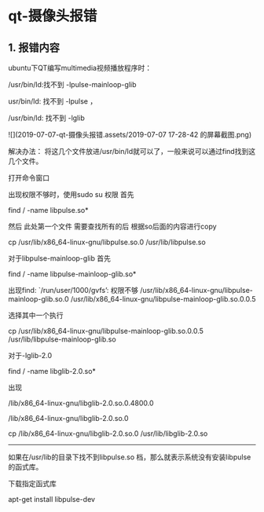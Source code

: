 # qt-摄像头报错

## 1. 报错内容

ubuntu下QT编写multimedia视频播放程序时：

/usr/bin/ld:找不到 -lpulse-mainloop-glib

usr/bin/ld: 找不到 -lpulse ，

/usr/bin/ld: 找不到 -lglib



![](2019-07-07-qt-摄像头报错.assets/2019-07-07 17-28-42 的屏幕截图.png)

解决办法： 将这几个文件放进/usr/bin/ld就可以了，一般来说可以通过find找到这几个文件。

打开命令窗口

出现权限不够时，使用sudo su 权限 
首先

find / -name libpulse.so*

然后 
此处第一个文件 需要查找所有的后 根据so后面的内容进行copy

cp /usr/lib/x86_64-linux-gnu/libpulse.so.0 /usr/lib/libpulse.so

对于libpulse-mainloop-glib 
首先

find / -name libpulse-mainloop-glib.so*

出现find: `/run/user/1000/gvfs’: 权限不够 
/usr/lib/x86_64-linux-gnu/libpulse-mainloop-glib.so.0 
/usr/lib/x86_64-linux-gnu/libpulse-mainloop-glib.so.0.0.5 

选择其中一个执行

cp /usr/lib/x86_64-linux-gnu/libpulse-mainloop-glib.so.0.0.5 /usr/lib/libpulse-mainloop-glib.so

对于-lglib-2.0

find / -name libglib-2.0.so*

出现

/lib/x86_64-linux-gnu/libglib-2.0.so.0.4800.0

/lib/x86_64-linux-gnu/libglib-2.0.so.0

cp /lib/x86_64-linux-gnu/libglib-2.0.so.0 /usr/lib/libglib-2.0.so

---------------------------------------------------------------------

如果在/usr/lib的目录下找不到libpulse.so 档，那么就表示系统没有安装libpulse的函式库。

下载指定函式库

apt-get install libpulse-dev

